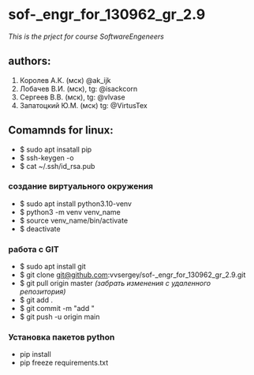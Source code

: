 # sof-_engr_for_130962_gr_2.9
*This is the prject for course  SoftwareEngeneers*

## authors:
1. Королев А.К. (мск) @ak_ijk
2. Лобачев В.И. (мск), tg: @isackcorn
3. Сергеев В.В. (мск), tg: @vlvase
4. Запатоцкий Ю.М. (мск) tg: @VirtusTex

## Comamnds for linux:
- $ sudo apt insatall pip
- $ ssh-keygen -o
- $ cat ~/.ssh/id_rsa.pub 

### создание виртуального окружения
- $ sudo apt install python3.10-venv
- $ python3 -m venv venv_name
- $ source venv_name/bin/activate
- $ deactivate


### работа с GIT
- $ sudo apt install git
- $ git clone git@github.com:vvsergey/sof-_engr_for_130962_gr_2.9.git
- $ git pull origin master   *(забрать изменения с удаленного репозитория)*
- $ git add .
- $ git commit -m "add "
- $ git push -u origin main


### Установка пакетов python
- pip install
- pip freeze requirements.txt


